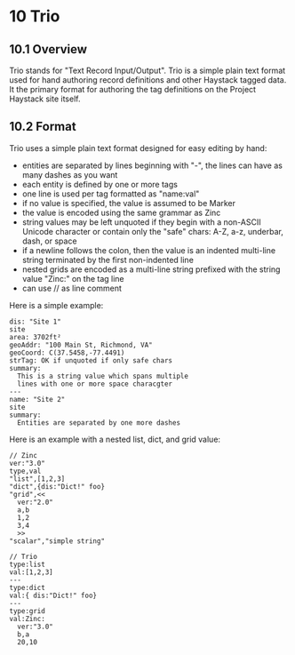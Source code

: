 # 10 Trio
## 10.1 Overview
Trio stands for "Text Record Input/Output". Trio is a simple plain text format used for hand authoring record definitions and other Haystack tagged data. It the primary format for authoring the tag definitions on the Project Haystack site itself.

## 10.2 Format
Trio uses a simple plain text format designed for easy editing by hand:

+ entities are separated by lines beginning with "-", the lines can have as many dashes as you want
+ each entity is defined by one or more tags
+ one line is used per tag formatted as "name:val"
+ if no value is specified, the value is assumed to be Marker
+ the value is encoded using the same grammar as Zinc
+ string values may be left unquoted if they begin with a non-ASCII Unicode character or contain only the "safe" chars: A-Z, a-z, underbar, dash, or space
+ if a newline follows the colon, then the value is an indented multi-line string terminated by the first non-indented line
+ nested grids are encoded as a multi-line string prefixed with the string value "Zinc:" on the tag line
+ can use // as line comment

Here is a simple example:
```
dis: "Site 1"
site
area: 3702ft²
geoAddr: "100 Main St, Richmond, VA"
geoCoord: C(37.5458,-77.4491)
strTag: OK if unquoted if only safe chars
summary:
  This is a string value which spans multiple
  lines with one or more space characgter
---
name: "Site 2"
site
summary:
  Entities are separated by one more dashes
```

Here is an example with a nested list, dict, and grid value:
```
// Zinc
ver:"3.0"
type,val
"list",[1,2,3]
"dict",{dis:"Dict!" foo}
"grid",<<
  ver:"2.0"
  a,b
  1,2
  3,4
  >>
"scalar","simple string"

// Trio
type:list
val:[1,2,3]
---
type:dict
val:{ dis:"Dict!" foo}
---
type:grid
val:Zinc:
  ver:"3.0"
  b,a
  20,10
```